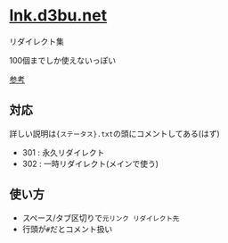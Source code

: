 # [lnk.d3bu.net](https://lnk.d3bu.net)

リダイレクト集

100個までしか使えないっぽい

[参考](https://developers.cloudflare.com/pages/platform/redirects)

## 対応

詳しい説明は`{ステータス}.txt`の頭にコメントしてある(はず)

- 301 : 永久リダイレクト
- 302 : 一時リダイレクト(メインで使う)

## 使い方

- スペース/タブ区切りで`元リンク リダイレクト先`
- 行頭が`#`だとコメント扱い
